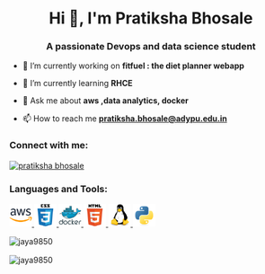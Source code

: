 <h1 align="center">Hi 👋, I'm Pratiksha Bhosale</h1>
<h3 align="center">A passionate Devops and data science student</h3>

- 🔭 I’m currently working on **fitfuel : the diet planner webapp**

- 🌱 I’m currently learning **RHCE**

- 💬 Ask me about **aws ,data analytics, docker**

- 📫 How to reach me **pratiksha.bhosale@adypu.edu.in**

<h3 align="left">Connect with me:</h3>
<p align="left">
<a href="https://linkedin.com/in/pratiksha bhosale" target="blank"><img align="center" src="https://raw.githubusercontent.com/rahuldkjain/github-profile-readme-generator/master/src/images/icons/Social/linked-in-alt.svg" alt="pratiksha bhosale" height="30" width="40" /></a>
</p>

<h3 align="left">Languages and Tools:</h3>
<p align="left"> <a href="https://aws.amazon.com" target="_blank" rel="noreferrer"> <img src="https://raw.githubusercontent.com/devicons/devicon/master/icons/amazonwebservices/amazonwebservices-original-wordmark.svg" alt="aws" width="40" height="40"/> </a> <a href="https://www.w3schools.com/css/" target="_blank" rel="noreferrer"> <img src="https://raw.githubusercontent.com/devicons/devicon/master/icons/css3/css3-original-wordmark.svg" alt="css3" width="40" height="40"/> </a> <a href="https://www.docker.com/" target="_blank" rel="noreferrer"> <img src="https://raw.githubusercontent.com/devicons/devicon/master/icons/docker/docker-original-wordmark.svg" alt="docker" width="40" height="40"/> </a> <a href="https://www.w3.org/html/" target="_blank" rel="noreferrer"> <img src="https://raw.githubusercontent.com/devicons/devicon/master/icons/html5/html5-original-wordmark.svg" alt="html5" width="40" height="40"/> </a> <a href="https://www.linux.org/" target="_blank" rel="noreferrer"> <img src="https://raw.githubusercontent.com/devicons/devicon/master/icons/linux/linux-original.svg" alt="linux" width="40" height="40"/> </a> <a href="https://www.python.org" target="_blank" rel="noreferrer"> <img src="https://raw.githubusercontent.com/devicons/devicon/master/icons/python/python-original.svg" alt="python" width="40" height="40"/> </a> </p>

<p><img align="center" src="https://github-readme-stats.vercel.app/api/top-langs?username=jaya9850&show_icons=true&locale=en&layout=compact" alt="jaya9850" /></p>

<p><img align="center" src="https://github-readme-streak-stats.herokuapp.com/?user=jaya9850&" alt="jaya9850" /></p>
